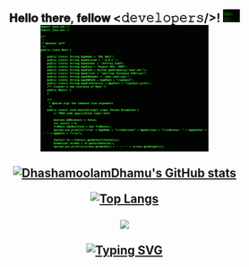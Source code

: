 <div align="center">
<h2> 𝐇𝐞𝐥𝐥𝐨 𝐭𝐡𝐞𝐫𝐞, 𝐟𝐞𝐥𝐥𝐨𝐰 <𝚍𝚎𝚟𝚎𝚕𝚘𝚙𝚎𝚛𝚜/>! <img src="https://github.com/ccadmin1/ccadmin1/blob/main/java-hacking-gif.gif" width="30px">

  <div align="center" width="50">

<img src="https://github.com/ccadmin1/ccadmin1/blob/main/java-hacking-gif.gif" alt="Welcome!" width="300"/>

</div>
  
  

[![DhashamoolamDhamu's GitHub stats](https://github-readme-stats.vercel.app/api?username=ccadmin1&theme=chartreuse-dark)](https://github.com/ccadmin1/github-readme-stats)

[![Top Langs](https://github-readme-stats.vercel.app/api/top-langs/?username=ccadmin1&layout=compact)](https://github.com/ccadmin1/github-readme-stats)

![](https://komarev.com/ghpvc/?username=ccadmin1&color=blueviolet&style=flat) 


[![Typing SVG](https://readme-typing-svg.herokuapp.com/?lines=I'm+a+noob+cloner;and+I'm+just+learning)](https://git.io/typing-svg)
